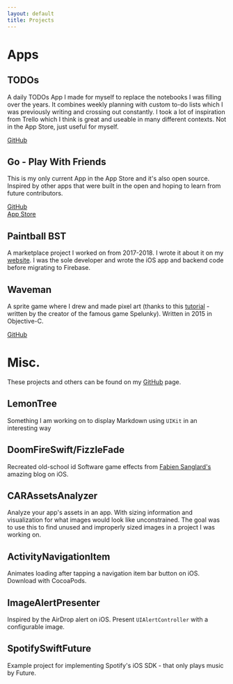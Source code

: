```yaml
---
layout: default
title: Projects
---
```


# Apps

## TODOs

A daily TODOs App I made for myself to replace the notebooks I was filling over the years. It combines weekly planning with custom to-do lists which I was previously writing and crossing out constantly. I took a lot of inspiration from Trello which I think is great and useable in many different contexts.  Not in the App Store, just useful for myself.

[GitHub](https://github.com/longhorn499/TODOs)

## Go - Play With Friends

This is my only current App in the App Store and it's also open source. Inspired by other apps that were built in the open and hoping to learn from future contributors.

[GitHub](https://github.com/longhorn499/Go-iOS)    
[App Store](https://apps.apple.com/us/app/go-play-with-friends/id1472121646)

## Paintball BST

A marketplace project I worked on from 2017-2018. I wrote it about it on my [website](/2018/11/11/sunsetting-iOS-side-project.html). I was the sole developer and wrote the iOS app and backend code before migrating to Firebase.

## Waveman

A sprite game where I drew and made pixel art (thanks to this [tutorial](https://makegames.tumblr.com/post/42648699708/pixel-art-tutorial) - written by the creator of the famous game Spelunky). Written in 2015 in Objective-C.

[GitHub](https://github.com/longhorn499/Waveman)

# Misc.

These projects and others can be found on my [GitHub](https://github.com/longhorn499) page.

## LemonTree

Something I am working on to display Markdown using `UIKit` in an interesting way

## DoomFireSwift/FizzleFade

Recreated old-school id Software game effects from [Fabien Sanglard's](https://fabiensanglard.net/doom_fire_psx/index.html) amazing blog on iOS.


## CARAssetsAnalyzer

Analyze your app's assets in an app. With sizing information and visualization for what images would look like unconstrained. The goal was to use this to find unused and improperly sized images in a project I was working on.

## ActivityNavigationItem

Animates loading after tapping a navigation item bar button on iOS. Download with CocoaPods.

## ImageAlertPresenter

Inspired by the AirDrop alert on iOS. Present `UIAlertController` with a configurable image.

## SpotifySwiftFuture

Example project for implementing Spotify's iOS SDK - that only plays music by Future.
